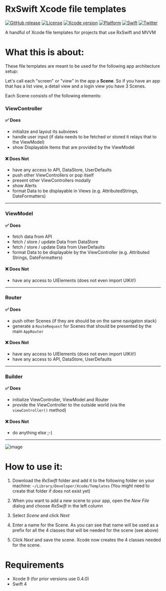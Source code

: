 # RxSwift Xcode file templates

[![GitHub release](https://img.shields.io/github/release/pixeldock/RxSwift-Xcode-Templates.svg)]()
[![License](https://img.shields.io/badge/License-MIT-gray.svg)](https://opensource.org/licenses/MIT)
[![Xcode version](https://img.shields.io/badge/Xcode-9.1-green.svg)](https://developer.apple.com/xcode/)
[![Platform](https://img.shields.io/badge/platform-iOS-lightgrey.svg)](https://developer.apple.com/ios/)
[![Swift](https://img.shields.io/badge/Swift-4.0-orange.svg?style=flat)](https://swift.org/)
[![Twitter](https://img.shields.io/badge/Twitter-@pixeldock-blue.svg?style=flat)](http://twitter.com/pixeldock)


A handful of Xcode file templates for projects that use RxSwift and MVVM

# What this is about:

These file templates are meant to be used for the following app architecture setup:

Let's call each "screen" or "view" in the app a **Scene**. So if you have an app that has a list view, a detail view and a login view you have 3 Scenes.

Each Scene consists of the following elements:


### ViewController
####  ✅ Does
- initialize and layout its subviews
- handle user input (if data needs to be fetched or stored it relays that to the ViewModel)
- show Displayable Items that are provided by the ViewModel

#### ❌ Does Not
- have any access to API, DataStore, UserDefaults
- push other ViewControllers or pop itself
- present other ViewControllers modally
- show Alerts
- format Data to be displayable in Views (e.g.  AttributedStrings, DateFormatters)

---
### ViewModel
#### ✅ Does
- fetch data from API
- fetch / store / update Data from DataStore
- fetch / store / update Data from UserDefaults
- format Data to be displayable by the ViewController (e.g. Attributed Strings, DateFormatters)

#### ❌ Does Not
- have any access to UIElements (does not even import UIKit!)

---

### Router
####  ✅ Does
- push other Scenes (if they are should be on the same navigaton stack)
- generate a `RouteRequest` for Scenes that should be presented by the main `AppRouter`

#### ❌ Does Not
- have any access to UIElements (does not even import UIKit!)
- have any access to API, DataStore, UserDefaults

---

### Builder
####  ✅ Does
- initialize ViewController, ViewModel and Router
- provide the ViewController to the outside world (via the `viewController()` method)

#### ❌ Does Not
- do anything else ;-)

---

![image](http://www.pixeldock.com/img/anatomy-scene.png)

# How to use it:

1. Download the *RxSwift* folder and add it to the following folder on your machine: `~/Library/Developer/Xcode/Templates` (You might need to create that folder if does not exist yet)

2. When you want to add a new scene to your app, open the *New File* dialog and choose *RxSwift* in the left column

3. Select *Scene* and click *Next*

4. Enter a name for the Scene. As you can see that name will be used as a prefix for all the 4 classes that will be needed for the scene (see above)

5. Click *Next* and save the scene. Xcode now creates the 4 classes needed for the scene.

# Requirements

* Xcode 9 (for prior versions use 0.4.0)
* Swift 4
